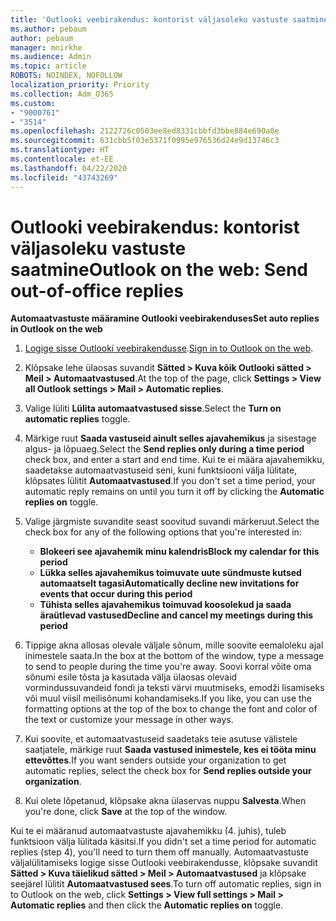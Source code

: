 ```yaml
---
title: 'Outlooki veebirakendus: kontorist väljasoleku vastuste saatmine'
ms.author: pebaum
author: pebaum
manager: mnirkhe
ms.audience: Admin
ms.topic: article
ROBOTS: NOINDEX, NOFOLLOW
localization_priority: Priority
ms.collection: Adm_O365
ms.custom:
- "9000761"
- "3514"
ms.openlocfilehash: 2122726c0503ee8ed8331cbbfd3bbe884e690a0e
ms.sourcegitcommit: 631cbb5f03e5371f0995e976536d24e9d13746c3
ms.translationtype: HT
ms.contentlocale: et-EE
ms.lasthandoff: 04/22/2020
ms.locfileid: "43743269"
---
```

# <a name="outlook-on-the-web-send-out-of-office-replies"></a><span data-ttu-id="f7e4b-102">Outlooki veebirakendus: kontorist väljasoleku vastuste saatmine</span><span class="sxs-lookup"><span data-stu-id="f7e4b-102">Outlook on the web: Send out-of-office replies</span></span>

<span data-ttu-id="f7e4b-103">**Automaatvastuste määramine Outlooki veebirakenduses**</span><span class="sxs-lookup"><span data-stu-id="f7e4b-103">**Set auto replies in Outlook on the web**</span></span>

1. <span data-ttu-id="f7e4b-104">[Logige sisse Outlooki veebirakendusse](https://support.office.com/article/how-to-sign-in-to-outlook-on-the-web-763fab4d-0138-4814-b450-37fc286bcb79).</span><span class="sxs-lookup"><span data-stu-id="f7e4b-104">[Sign in to Outlook on the web](https://support.office.com/article/how-to-sign-in-to-outlook-on-the-web-763fab4d-0138-4814-b450-37fc286bcb79).</span></span>

2. <span data-ttu-id="f7e4b-105">Klõpsake lehe ülaosas suvandit **Sätted > Kuva kõik Outlooki sätted > Meil > Automaatvastused**.</span><span class="sxs-lookup"><span data-stu-id="f7e4b-105">At the top of the page, click **Settings > View all Outlook settings > Mail > Automatic replies**.</span></span>

3. <span data-ttu-id="f7e4b-106">Valige lüliti **Lülita automaatvastused sisse**.</span><span class="sxs-lookup"><span data-stu-id="f7e4b-106">Select the **Turn on automatic replies** toggle.</span></span>

4. <span data-ttu-id="f7e4b-107">Märkige ruut **Saada vastuseid ainult selles ajavahemikus** ja sisestage algus- ja lõpuaeg.</span><span class="sxs-lookup"><span data-stu-id="f7e4b-107">Select the **Send replies only during a time period** check box, and enter a start and end time.</span></span> <span data-ttu-id="f7e4b-108">Kui te ei määra ajavahemikku, saadetakse automaatvastuseid seni, kuni funktsiooni välja lülitate, klõpsates lülitit **Automaatvastused**.</span><span class="sxs-lookup"><span data-stu-id="f7e4b-108">If you don't set a time period, your automatic reply remains on until you turn it off by clicking the **Automatic replies on** toggle.</span></span>

5. <span data-ttu-id="f7e4b-109">Valige järgmiste suvandite seast soovitud suvandi märkeruut.</span><span class="sxs-lookup"><span data-stu-id="f7e4b-109">Select the check box for any of the following options that you're interested in:</span></span>
    - <span data-ttu-id="f7e4b-110">**Blokeeri see ajavahemik minu kalendris**</span><span class="sxs-lookup"><span data-stu-id="f7e4b-110">**Block my calendar for this period**</span></span>
    - <span data-ttu-id="f7e4b-111">**Lükka selles ajavahemikus toimuvate uute sündmuste kutsed automaatselt tagasi**</span><span class="sxs-lookup"><span data-stu-id="f7e4b-111">**Automatically decline new invitations for events that occur during this period**</span></span>
    - <span data-ttu-id="f7e4b-112">**Tühista selles ajavahemikus toimuvad koosolekud ja saada äraütlevad vastused**</span><span class="sxs-lookup"><span data-stu-id="f7e4b-112">**Decline and cancel my meetings during this period**</span></span>

6. <span data-ttu-id="f7e4b-113">Tippige akna allosas olevale väljale sõnum, mille soovite eemaloleku ajal inimestele saata.</span><span class="sxs-lookup"><span data-stu-id="f7e4b-113">In the box at the bottom of the window, type a message to send to people during the time you're away.</span></span> <span data-ttu-id="f7e4b-114">Soovi korral võite oma sõnumi esile tõsta ja kasutada välja ülaosas olevaid vormindussuvandeid fondi ja teksti värvi muutmiseks, emodži lisamiseks või muul viisil meilisõnumi kohandamiseks.</span><span class="sxs-lookup"><span data-stu-id="f7e4b-114">If you like, you can use the formatting options at the top of the box to change the font and color of the text or customize your message in other ways.</span></span>

7. <span data-ttu-id="f7e4b-115">Kui soovite, et automaatvastuseid saadetaks teie asutuse välistele saatjatele, märkige ruut **Saada vastused inimestele, kes ei tööta minu ettevõttes**.</span><span class="sxs-lookup"><span data-stu-id="f7e4b-115">If you want senders outside your organization to get automatic replies, select the check box for **Send replies outside your organization**.</span></span>

8. <span data-ttu-id="f7e4b-116">Kui olete lõpetanud, klõpsake akna ülaservas nuppu **Salvesta**.</span><span class="sxs-lookup"><span data-stu-id="f7e4b-116">When you're done, click **Save** at the top of the window.</span></span>

<span data-ttu-id="f7e4b-117">Kui te ei määranud automaatvastuste ajavahemikku (4. juhis), tuleb funktsioon välja lülitada käsitsi.</span><span class="sxs-lookup"><span data-stu-id="f7e4b-117">If you didn't set a time period for automatic replies (step 4), you'll need to turn them off manually.</span></span> <span data-ttu-id="f7e4b-118">Automaatvastuste väljalülitamiseks logige sisse Outlooki veebirakendusse, klõpsake suvandit **Sätted > Kuva täielikud sätted > Meil > Automaatvastused** ja klõpsake seejärel lülitit **Automaatvastused sees**.</span><span class="sxs-lookup"><span data-stu-id="f7e4b-118">To turn off automatic replies, sign in to Outlook on the web, click **Settings > View full settings > Mail > Automatic replies** and then click the **Automatic replies on** toggle.</span></span>
